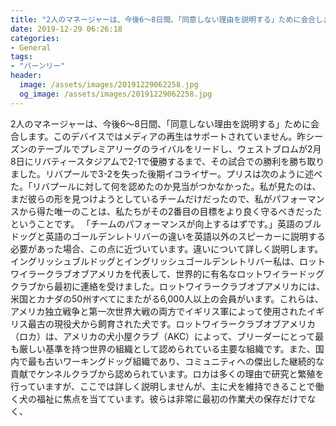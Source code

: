 ```yaml
---
title: "2人のマネージャーは、今後6〜8日間、「同意しない理由を説明する」ために会合します。"
date: 2019-12-29 06:26:18
categories:
- General
tags:
- "バーンリー"
header:
  image: /assets/images/20191229062258.jpg
  og_image: /assets/images/20191229062258.jpg
---
```


2人のマネージャーは、今後6〜8日間、「同意しない理由を説明する」ために会合します。このデバイスではメディアの再生はサポートされていません。昨シーズンのテーブルでプレミアリーグのライバルをリードし、ウェストブロムが2月8日にリバティースタジアムで2-1で優勝するまで、その試合での勝利を勝ち取りました。リバプールで3-2を失った後期イコライザー。プリスは次のように述べた。「リバプールに対して何を認めたのか見当がつかなかった。私が見たのは、まだ彼らの形を見つけようとしているチームだけだったので、私がパフォーマンスから得た唯一のことは、私たちがその2番目の目標をより良く守るべきだったということです。 「チームのパフォーマンスが向上するはずです。」英語のブルドッグと英語のゴールデンレトリバーの違いを英語以外のスピーカーに説明する必要があった場合、この点に近づいています。違いについて詳しく説明します。イングリッシュブルドッグとイングリッシュゴールデンレトリバー私は、ロットワイラークラブオブアメリカを代表して、世界的に有名なロットワイラードッグクラブから最初に連絡を受けました。ロットワイラークラブオブアメリカには、米国とカナダの50州すべてにまたがる6,000人以上の会員がいます。これらは、アメリカ独立戦争と第一次世界大戦の両方でイギリス軍によって使用されたイギリス最古の現役犬から飼育された犬です。ロットワイラークラブオブアメリカ（ロカ）は、アメリカの犬小屋クラブ（AKC）によって、ブリーダーにとって最も厳しい基準を持つ世界の組織として認められている主要な組織です。また、国内で最も古いワーキングドッグ組織であり、コミュニティへの傑出した継続的な貢献でケンネルクラブから認められています。ロカは多くの理由で研究と繁殖を行っていますが、ここでは詳しく説明しませんが、主に犬を維持できることで働く犬の福祉に焦点を当てています。彼らは非常に最初の作業犬の保存だけでなく、
